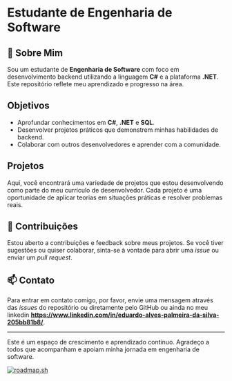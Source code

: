 # Estudante de Engenharia de Software

## 🌱 Sobre Mim

Sou um estudante de **Engenharia de Software** com foco em desenvolvimento backend utilizando a linguagem **C#** e a plataforma **.NET**. Este repositório reflete meu aprendizado e progresso na área.

## Objetivos

- Aprofundar conhecimentos em **C#**, **.NET** e **SQL**.
- Desenvolver projetos práticos que demonstrem minhas habilidades de backend.
- Colaborar com outros desenvolvedores e aprender com a comunidade.

## Projetos

Aqui, você encontrará uma variedade de projetos que estou desenvolvendo como parte do meu currículo de desenvolvedor. Cada projeto é uma oportunidade de aplicar teorias em situações práticas e resolver problemas reais.

## 🤝 Contribuições

Estou aberto a contribuições e feedback sobre meus projetos. Se você tiver sugestões ou quiser colaborar, sinta-se à vontade para abrir uma _issue_ ou enviar um _pull request_.

## 📫 Contato

Para entrar em contato comigo, por favor, envie uma mensagem através das _issues_ do repositório ou diretamente pelo GitHub ou ainda no meu linkedin **https://www.linkedin.com/in/eduardo-alves-palmeira-da-silva-205bb81b8/**.

---

Este é um espaço de crescimento e aprendizado contínuo. Agradeço a todos que acompanham e apoiam minha jornada em engenharia de software.


[![roadmap.sh](https://roadmap.sh/card/tall/66aea31a19ba71f57b4e23ff?variant=dark&roadmaps=backend)](https://roadmap.sh)
